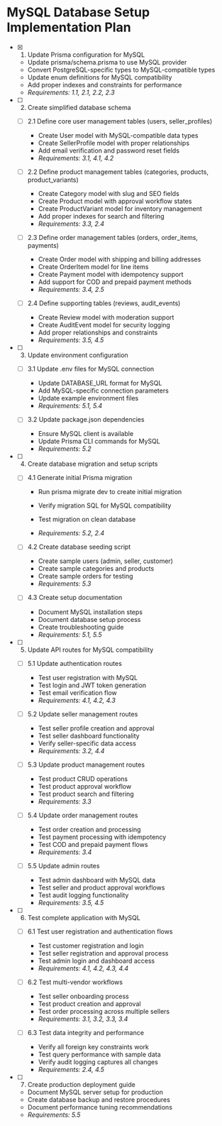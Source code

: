 # MySQL Database Setup Implementation Plan

- [x] 1. Update Prisma configuration for MySQL



  - Update prisma/schema.prisma to use MySQL provider
  - Convert PostgreSQL-specific types to MySQL-compatible types
  - Update enum definitions for MySQL compatibility
  - Add proper indexes and constraints for performance
  - _Requirements: 1.1, 2.1, 2.2, 2.3_

- [ ] 2. Create simplified database schema
  - [ ] 2.1 Define core user management tables (users, seller_profiles)
    - Create User model with MySQL-compatible data types
    - Create SellerProfile model with proper relationships
    - Add email verification and password reset fields
    - _Requirements: 3.1, 4.1, 4.2_

  - [ ] 2.2 Define product management tables (categories, products, product_variants)
    - Create Category model with slug and SEO fields
    - Create Product model with approval workflow states
    - Create ProductVariant model for inventory management
    - Add proper indexes for search and filtering
    - _Requirements: 3.3, 2.4_

  - [ ] 2.3 Define order management tables (orders, order_items, payments)
    - Create Order model with shipping and billing addresses
    - Create OrderItem model for line items
    - Create Payment model with idempotency support
    - Add support for COD and prepaid payment methods
    - _Requirements: 3.4, 2.5_

  - [ ] 2.4 Define supporting tables (reviews, audit_events)
    - Create Review model with moderation support
    - Create AuditEvent model for security logging
    - Add proper relationships and constraints
    - _Requirements: 3.5, 4.5_

- [ ] 3. Update environment configuration
  - [ ] 3.1 Update .env files for MySQL connection
    - Update DATABASE_URL format for MySQL
    - Add MySQL-specific connection parameters
    - Update example environment files
    - _Requirements: 5.1, 5.4_

  - [ ] 3.2 Update package.json dependencies
    - Ensure MySQL client is available
    - Update Prisma CLI commands for MySQL
    - _Requirements: 5.2_

- [ ] 4. Create database migration and setup scripts
  - [ ] 4.1 Generate initial Prisma migration
    - Run prisma migrate dev to create initial migration
    - Verify migration SQL for MySQL compatibility
    - Test migration on clean database



    - _Requirements: 5.2, 2.4_

  - [ ] 4.2 Create database seeding script
    - Create sample users (admin, seller, customer)
    - Create sample categories and products
    - Create sample orders for testing
    - _Requirements: 5.3_

  - [ ] 4.3 Create setup documentation
    - Document MySQL installation steps
    - Document database setup process
    - Create troubleshooting guide
    - _Requirements: 5.1, 5.5_

- [ ] 5. Update API routes for MySQL compatibility
  - [ ] 5.1 Update authentication routes
    - Test user registration with MySQL
    - Test login and JWT token generation
    - Test email verification flow
    - _Requirements: 4.1, 4.2, 4.3_

  - [ ] 5.2 Update seller management routes
    - Test seller profile creation and approval
    - Test seller dashboard functionality
    - Verify seller-specific data access
    - _Requirements: 3.2, 4.4_

  - [ ] 5.3 Update product management routes
    - Test product CRUD operations
    - Test product approval workflow
    - Test product search and filtering
    - _Requirements: 3.3_

  - [ ] 5.4 Update order management routes
    - Test order creation and processing
    - Test payment processing with idempotency
    - Test COD and prepaid payment flows
    - _Requirements: 3.4_

  - [ ] 5.5 Update admin routes
    - Test admin dashboard with MySQL data
    - Test seller and product approval workflows
    - Test audit logging functionality
    - _Requirements: 3.5, 4.5_

- [ ] 6. Test complete application with MySQL
  - [ ] 6.1 Test user registration and authentication flows
    - Test customer registration and login
    - Test seller registration and approval process
    - Test admin login and dashboard access
    - _Requirements: 4.1, 4.2, 4.3, 4.4_

  - [ ] 6.2 Test multi-vendor workflows
    - Test seller onboarding process
    - Test product creation and approval
    - Test order processing across multiple sellers
    - _Requirements: 3.1, 3.2, 3.3, 3.4_

  - [ ] 6.3 Test data integrity and performance
    - Verify all foreign key constraints work
    - Test query performance with sample data
    - Verify audit logging captures all changes
    - _Requirements: 2.4, 4.5_

- [ ] 7. Create production deployment guide
  - Document MySQL server setup for production
  - Create database backup and restore procedures
  - Document performance tuning recommendations
  - _Requirements: 5.5_